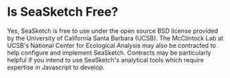 # Is SeaSketch Free?

Yes, SeaSketch is free to use under the open source BSD license provided by the University of California Santa Barbara (UCSB). The McClintock Lab at UCSB's National Center for Ecological Analysis may also be contracted to help configure and implement SeaSketch. Contracts may be particularly helpful if you intend to use SeaSketch's analytical tools which require expertise in Javascript to develop.&#x20;
